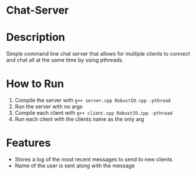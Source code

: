 # Chat-Server

# Description
Simple command line chat server that allows for multiple clients to connect and chat all at the same time by using pthreads.
# How to Run
1. Compile the server with `g++ server.cpp RobustIO.cpp -pthread`
2. Run the server with no args
3. Compile each client with `g++ client.cpp RobustIO.cpp -pthread`
4. Run each client with the clients name as the only arg

# Features
- Stores a log of the most recent messages to send to new clients
- Name of the user is sent along with the message
